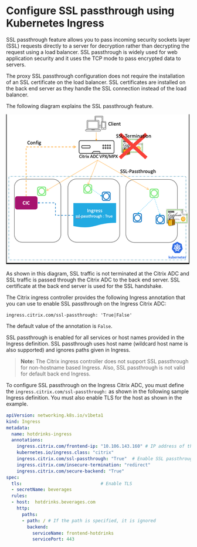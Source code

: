 # Configure SSL passthrough using Kubernetes Ingress

SSL passthrough feature allows you to pass incoming security sockets layer (SSL) requests directly to a server for decryption rather than decrypting the request using a load balancer. SSL passthrough is widely used for web application security and it uses the TCP mode to pass encrypted data to servers.

The proxy SSL passthrough configuration does not require the installation of an SSL certificate on the load balancer. SSL certificates are installed on the back end server as they handle the SSL connection instead of the load balancer.

The following diagram explains the SSL passthrough feature.

![SSL Passthrough](../media/ssl-passthrough.png)

As shown in this diagram, SSL traffic is not terminated at the Citrix ADC and SSL traffic is passed through the Citrix ADC to the back end server. SSL certificate at the back end server is used for the SSL handshake.

The Citrix ingress controller provides the following Ingress annotation that you can use to enable SSL passthrough on the Ingress Citrix ADC:

    ingress.citrix.com/ssl-passthrough: 'True|False'

The default value of the annotation is `False`.

SSL passthrough is enabled for all services or host names provided in the Ingress definition. SSL passthrough uses host name (wildcard host name is also supported) and ignores paths given in Ingress.

> **Note:** The Citrix ingress controller does not support SSL passthrough for non-hostname based Ingress. Also, SSL passthrough is not valid for default back end Ingress.

To configure SSL passthrough on the Ingress Citrix ADC, you must define the `ingress.citrix.com/ssl-passthrough:` as shown in the following sample Ingress definition. You must also enable TLS for the host as shown in the example.

```yml
apiVersion: networking.k8s.io/v1beta1
kind: Ingress
metadata:
  name: hotdrinks-ingress
  annotations:
    ingress.citrix.com/frontend-ip: "10.106.143.160" # IP address of the Ingress Citrix ADC.
    kubernetes.io/ingress.class: "citrix"
    ingress.citrix.com/ssl-passthrough: "True"  # Enable SSL passthrough on the Ingress Citrix ADC
    ingress.citrix.com/insecure-termination: "redirect"
    ingress.citrix.com/secure-backend: "True"
spec:
  tls:                              # Enable TLS
  - secretName: beverages
  rules:
  - host:  hotdrinks.beverages.com
    http:
      paths:
      - path: / # If the path is specified, it is ignored
        backend:
          serviceName: frontend-hotdrinks
          servicePort: 443
```